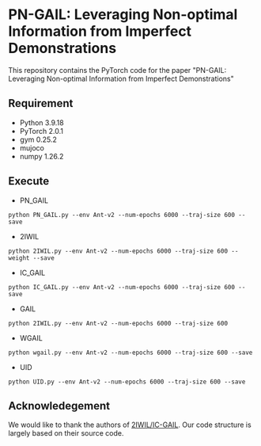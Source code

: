 # PN-GAIL: Leveraging Non-optimal Information from Imperfect Demonstrations
This repository contains the PyTorch code for the paper "PN-GAIL: Leveraging Non-optimal Information from Imperfect Demonstrations"

## Requirement
 * Python 3.9.18
 * PyTorch 2.0.1
 * gym 0.25.2
 * mujoco
 * numpy 1.26.2

## Execute
 * PN_GAIL
 ```
 python PN_GAIL.py --env Ant-v2 --num-epochs 6000 --traj-size 600 --save 
 ```
 * 2IWIL
 ```
 python 2IWIL.py --env Ant-v2 --num-epochs 6000 --traj-size 600 --weight --save
 ```
 * IC_GAIL
 ```
 python IC_GAIL.py --env Ant-v2 --num-epochs 6000 --traj-size 600 --save
 ```
 * GAIL
 ```
 python 2IWIL.py --env Ant-v2 --num-epochs 6000 --traj-size 600
 ```
 * WGAIL
 ```
 python wgail.py --env Ant-v2 --num-epochs 6000 --traj-size 600 --save
 ```
 * UID
 ```
 python UID.py --env Ant-v2 --num-epochs 6000 --traj-size 600 --save
 ```

## Acknowledegement
We would like to thank the authors of [2IWIL/IC-GAIL](https://github.com/kristery/Imitation-Learning-from-Imperfect-Demonstration). Our code structure is largely based on their source code.